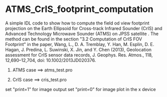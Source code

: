# ATMS_CrIS_footprint_computation

A simple IDL code to show how to compute the field od view footprint projection on the Earth Ellipsoid for Cross-track Infrared Sounder (CrIS) and Advanced Technology Microwave Sounder (ATMS) on JPSS satellite . The method can be found in the section "3.2 Computation of CrIS FOV Footprint" in the paper, 
Wang, L., D. A. Tremblay, Y. Han, M. Esplin, D. E. Hagan, J. Predina, L. Suwinski, X. Jin, and Y. Chen (2013), Geolocation assessment for CrIS sensor data records, J. Geophys. Res. Atmos., 118, 12,690–12,704, doi: 10.1002/2013JD020376.


1. ATMS case ==> atms_test.pro 

2. CrIS case ==> cris_test.pro

set "print=1" for image output
set "print=0" for image plot in the x device 

 
